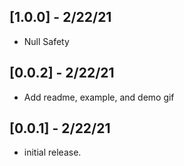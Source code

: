 ## [1.0.0] - 2/22/21

* Null Safety

## [0.0.2] - 2/22/21

* Add readme, example, and demo gif

## [0.0.1] - 2/22/21

* initial release.
